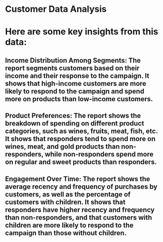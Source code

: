 # Customer Data Analysis
# Here are some key insights from this data:

## Income Distribution Among Segments: The report segments customers based on their income and their response to the campaign. It shows that high-income customers are more likely to respond to the campaign and spend more on products than low-income customers.
## Product Preferences: The report shows the breakdown of spending on different product categories, such as wines, fruits, meat, fish, etc. It shows that responders tend to spend more on wines, meat, and gold products than non-responders, while non-responders spend more on regular and sweet products than responders.
## Engagement Over Time: The report shows the average recency and frequency of purchases by customers, as well as the percentage of customers with children. It shows that responders have higher recency and frequency than non-responders, and that customers with children are more likely to respond to the campaign than those without children.

